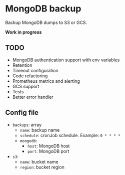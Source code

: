 # MongoDB backup

Backup MongoDB dumps to S3 or GCS.

**Work in progress**

## TODO

- MongoDB authentication support with env variables
- Retention
- Timeout configuration
- Code refactoring
- Prometheus metrics and alerting
- GCS support
- Tests
- Better error handler

## Config file

- `backups`: array
    - `name`: backup name
    - `schedule`: cronJob schedule. Example: `0 * * * *`
    - `mongodb`:
        - `host`: MongoDB host
        - `port`: MongoDB port
- `s3`:
    - `name`: bucket name
    - `region`: bucket region



